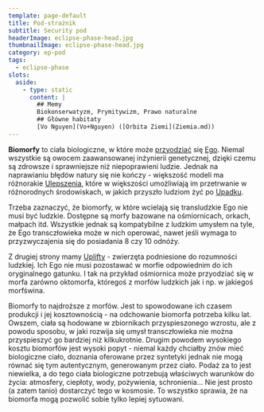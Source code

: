 ```yaml
---
template: page-default
title: Pod-strażnik
subtitle: Security pod
headerImage: eclipse-phase-head.jpg
thumbnailImage: eclipse-phase-head.jpg
category: ep-pod
tags:
  - eclipse-phase
slots:
  aside:
    - type: static
      content: |
        ## Memy
        Biokonserwatyzm, Prymitywizm, Prawo naturalne
        ## Główne habitaty
        [Vo Nguyen](Vo+Nguyen) ([Orbita Ziemi](Ziemia.md))
---
```

**Biomorfy** to ciała biologiczne, w które może [przyodziać](./Encyklopedia/Przyodziewanie.md) się [Ego](Ego "Ego"). Niemal wszystkie są owocem zaawansowanej inżynierii genetycznej, dzięki czemu są zdrowsze i sprawniejsze niż niepoprawieni ludzie. Jednak na naprawianiu błędów natury się nie kończy - większość modeli ma różnorakie [Ulepszenia](./Encyklopedia/Ulepszenia.md), które w większości umożliwiają im przetrwanie w różnorodnych środowiskach, w jakich przyszło ludziom żyć po [Upadku](Upadek.md).

Trzeba zaznaczyć, że biomorfy, w które wcielają się transludzkie Ego nie musi być ludzkie. Dostępne są morfy bazowane na ośmiornicach, orkach, małpach itd. Wszystkie jednak są kompatybilne z ludzkim umysłem na tyle, że Ego transczłowieka może w nich operować, nawet jeśli wymaga to przyzwyczajenia się do posiadania 8 czy 10 odnóży.

Z drugiej strony mamy [Uplifty](./Encyklopedia/Uplift.md) - zwierzęta podniesione do rozumności ludzkiej. Ich Ego nie musi pozostawać w morfie odpowiednim do ich oryginalnego gatunku. I tak na przykład ośmiornica może przyodziać się w morfa zarówno oktomorfa, któregoś z morfów ludzkich jak i np. w jakiegoś morfświna.

Biomorfy to najdroższe z morfów. Jest to spowodowane ich czasem produkcji i jej kosztownością - na odchowanie biomorfa potrzeba kilku lat. Owszem, ciała są hodowane w zbiornikach przyspieszonego wzrostu, ale z powodu sposobu, w jaki rozwija się umysł transczłowieka nie można przyspieszyć go bardziej niż kilkukrotnie. Drugim powodem wysokiego kosztu biomorfów jest wysoki popyt - niemal każdy chciałby znów mieć biologiczne ciało, doznania oferowane przez syntetyki jednak nie mogą równać się tym autentycznym, generowanym przez ciało. Podaż za to jest niewielka, a do tego ciała biologiczne potrzebują właściwych warunków do życia: atmosfery, ciepłoty, wody, pożywienia, schronienia... Nie jest prosto (a zatem tanio) dostarczyć tego w kosmosie. To wszystko sprawia, że na biomorfa mogą pozwolić sobie tylko lepiej sytuowani.
